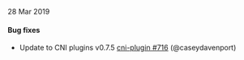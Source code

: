 28 Mar 2019

#### Bug fixes

 - Update to CNI plugins v0.7.5 [cni-plugin #716](https://github.com/projectcalico/cni-plugin/pull/716) (@caseydavenport)

